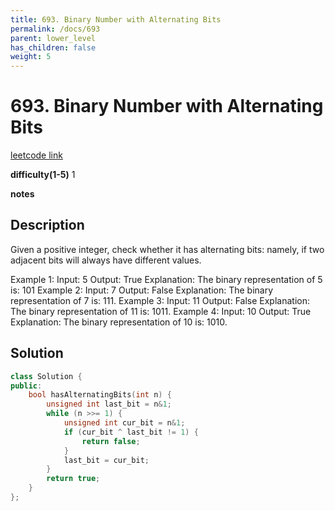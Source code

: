 ```yaml
---
title: 693. Binary Number with Alternating Bits
permalink: /docs/693
parent: lower_level
has_children: false
weight: 5
---
```

# 693. Binary Number with Alternating Bits
[leetcode link](https://leetcode.com/problems/binary-number-with-alternating-bits/)

**difficulty(1-5)** 
1

**notes**   


## Description
Given a positive integer, check whether it has alternating bits: namely, if two adjacent bits will always have different values.

Example 1:
Input: 5
Output: True
Explanation:
The binary representation of 5 is: 101
Example 2:
Input: 7
Output: False
Explanation:
The binary representation of 7 is: 111.
Example 3:
Input: 11
Output: False
Explanation:
The binary representation of 11 is: 1011.
Example 4:
Input: 10
Output: True
Explanation:
The binary representation of 10 is: 1010.


## Solution
```c++
class Solution {
public:
    bool hasAlternatingBits(int n) {
        unsigned int last_bit = n&1;
        while (n >>= 1) {
            unsigned int cur_bit = n&1;
            if (cur_bit ^ last_bit != 1) {
                return false;
            }
            last_bit = cur_bit;
        }
        return true;
    }
};
```

<!-- 
Default label
{: .label }

Blue label
{: .label .label-blue }

Stable
{: .label .label-green }

New release
{: .label .label-purple }

Coming soon
{: .label .label-yellow }

Deprecated
{: .label .label-red } -->
